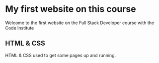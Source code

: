 # My first website on this course
Welcome to the first website on the Full Stack Developer course with the Code Institute 

## HTML & CSS 
HTML & CSS used to get some pages up and running. 